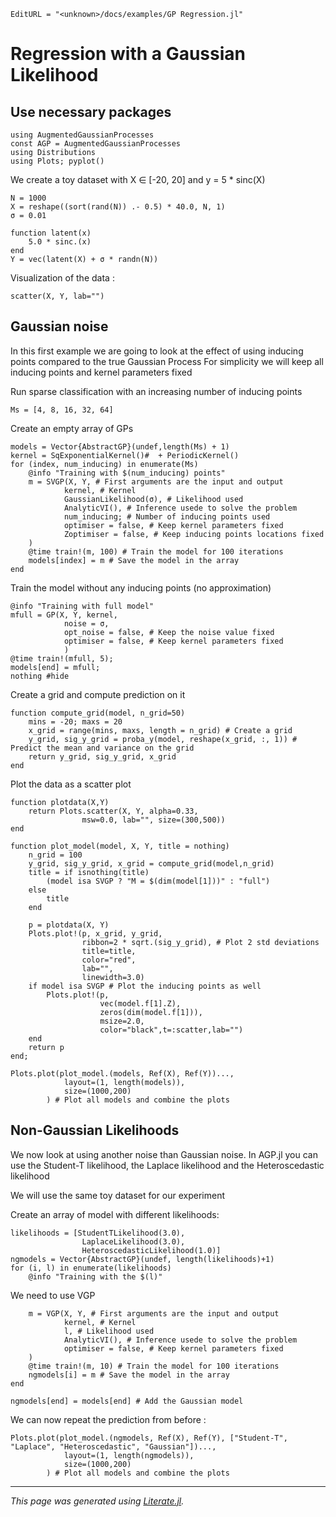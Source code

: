 ```@meta
EditURL = "<unknown>/docs/examples/GP Regression.jl"
```

# Regression with a Gaussian Likelihood

## Use necessary packages

```@example GP Regression
using AugmentedGaussianProcesses
const AGP = AugmentedGaussianProcesses
using Distributions
using Plots; pyplot()
```

We create a toy dataset with X ∈ [-20, 20] and y = 5 * sinc(X)

```@example GP Regression
N = 1000
X = reshape((sort(rand(N)) .- 0.5) * 40.0, N, 1)
σ = 0.01

function latent(x)
    5.0 * sinc.(x)
end
Y = vec(latent(X) + σ * randn(N))
```

Visualization of the data :

```@example GP Regression
scatter(X, Y, lab="")
```

## Gaussian noise

In this first example we are going to look at the effect of using
inducing points compared to the true Gaussian Process
For simplicity we will keep all inducing points and kernel parameters fixed

Run sparse classification with an increasing number of inducing points

```@example GP Regression
Ms = [4, 8, 16, 32, 64]
```

Create an empty array of GPs

```@example GP Regression
models = Vector{AbstractGP}(undef,length(Ms) + 1)
kernel = SqExponentialKernel()#  + PeriodicKernel()
for (index, num_inducing) in enumerate(Ms)
    @info "Training with $(num_inducing) points"
    m = SVGP(X, Y, # First arguments are the input and output
            kernel, # Kernel
            GaussianLikelihood(σ), # Likelihood used
            AnalyticVI(), # Inference usede to solve the problem
            num_inducing; # Number of inducing points used
            optimiser = false, # Keep kernel parameters fixed
            Zoptimiser = false, # Keep inducing points locations fixed
    )
    @time train!(m, 100) # Train the model for 100 iterations
    models[index] = m # Save the model in the array
end
```

Train the model without any inducing points (no approximation)

```@example GP Regression
@info "Training with full model"
mfull = GP(X, Y, kernel,
            noise = σ,
            opt_noise = false, # Keep the noise value fixed
            optimiser = false, # Keep kernel parameters fixed
            )
@time train!(mfull, 5);
models[end] = mfull;
nothing #hide
```

Create a grid and compute prediction on it

```@example GP Regression
function compute_grid(model, n_grid=50)
    mins = -20; maxs = 20
    x_grid = range(mins, maxs, length = n_grid) # Create a grid
    y_grid, sig_y_grid = proba_y(model, reshape(x_grid, :, 1)) # Predict the mean and variance on the grid
    return y_grid, sig_y_grid, x_grid
end
```

Plot the data as a scatter plot

```@example GP Regression
function plotdata(X,Y)
    return Plots.scatter(X, Y, alpha=0.33,
                msw=0.0, lab="", size=(300,500))
end

function plot_model(model, X, Y, title = nothing)
    n_grid = 100
    y_grid, sig_y_grid, x_grid = compute_grid(model,n_grid)
    title = if isnothing(title)
        (model isa SVGP ? "M = $(dim(model[1]))" : "full")
    else
        title
    end

    p = plotdata(X, Y)
    Plots.plot!(p, x_grid, y_grid,
                ribbon=2 * sqrt.(sig_y_grid), # Plot 2 std deviations
                title=title,
                color="red",
                lab="",
                linewidth=3.0)
    if model isa SVGP # Plot the inducing points as well
        Plots.plot!(p,
                    vec(model.f[1].Z),
                    zeros(dim(model.f[1])),
                    msize=2.0,
                    color="black",t=:scatter,lab="")
    end
    return p
end;

Plots.plot(plot_model.(models, Ref(X), Ref(Y))...,
            layout=(1, length(models)),
            size=(1000,200)
        ) # Plot all models and combine the plots
```

## Non-Gaussian Likelihoods
We now look at using another noise than Gaussian noise.
In AGP.jl you can use the Student-T likelihood,
the Laplace likelihood and the Heteroscedastic likelihood

We will use the same toy dataset for our experiment

Create an array of model with different likelihoods:

```@example GP Regression
likelihoods = [StudentTLikelihood(3.0),
                LaplaceLikelihood(3.0),
                HeteroscedasticLikelihood(1.0)]
ngmodels = Vector{AbstractGP}(undef, length(likelihoods)+1)
for (i, l) in enumerate(likelihoods)
    @info "Training with the $(l)"
```

We need to use VGP

```@example GP Regression
    m = VGP(X, Y, # First arguments are the input and output
            kernel, # Kernel
            l, # Likelihood used
            AnalyticVI(), # Inference usede to solve the problem
            optimiser = false, # Keep kernel parameters fixed
    )
    @time train!(m, 10) # Train the model for 100 iterations
    ngmodels[i] = m # Save the model in the array
end

ngmodels[end] = models[end] # Add the Gaussian model
```

We can now repeat the prediction from before :

```@example GP Regression
Plots.plot(plot_model.(ngmodels, Ref(X), Ref(Y), ["Student-T", "Laplace", "Heteroscedastic", "Gaussian"])...,
            layout=(1, length(ngmodels)),
            size=(1000,200)
        ) # Plot all models and combine the plots
```

---

*This page was generated using [Literate.jl](https://github.com/fredrikekre/Literate.jl).*

